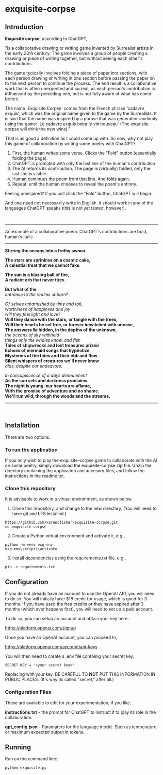 # exquisite-corpse

<h2>Introduction</h2>

**Exquisite corpse**, according to ChatGPT, 

"is a collaborative drawing or writing game invented by Surrealist artists in the 
early 20th century. The game involves a group of people creating a drawing or piece of writing 
together, but without seeing each other's contributions.

The game typically involves folding a piece of paper into sections, with each person drawing or 
writing in one section before passing the paper on to the next person to continue the process. The end
result is a collaborative work that is often unexpected and surreal, as each person's contribution 
is influenced by the preceding one, but is not fully aware of what has come before.

The name 'Exquisite Corpse' comes from the French phrase 'cadavre exquis', which was the original 
name given to the game by the Surrealists. It is said that the name was inspired by a phrase that was 
generated randomly using the game: 'Le cadavre exquis boira le vin nouveau' (The exquisite corpse 
will drink the new wine)."

That is as good a definition as I could come up with. So now, why not play this game of collaboration 
by writing some poetry with ChatGPT?

1) First, the human writes some verse. Clicks the "Fold" button (essentially folding the page). 
2) ChatGPT is prompted with only the last line of the human's contribution.  
3) The AI returns its contribution. The page is (virtually) folded, only the last line is visible.
4) Human continues the poem from that line. And folds again.
5) Repeat, until the human chooses to reveal the poem's entirety.

Feeling uninspired? If you just click the "Fold" button, ChatGPT will begin. 

And one need not necessarily write in English. It should work in any of the languages ChatGPT
speaks (this is not yet tested, however).

<br><hr>
An example of a collaborative poem. ChatGPT's contributions are bold, human's italic.

*****

<b>
Stirring the oceans into a frothy swoon.  

The stars are sprinkles on a cosmic cake,  
A celestial treat that we cannot fake. 

The sun is a blazing ball of fire,  
A radiant orb that never tires. 

But what of the
</b><br>
<i>entrance to the realms unborn?

Of selves untarnished by time and toil,  
worthiness of happiness and joy  
will they feel light and love?</i>
<b>  
Will they dance with the stars, or tangle with the trees,  
Will their hearts be set free, or forever bewitched with unease,  
The answers lie hidden, in the depths of the unknown,</b>  
<i>the oceans of sky withheld  
things only the whales know, and fish</i>  
<b>Tales of shipwrecks and lost treasures prized  
Echoes of mermaid songs that hypnotize  
Mysteries of the tides and their ebb and flow  
Silent whispers of creatures we'll never know
</b><br>
<i>alas, despite our endeavors.

In concupiscence of a days denouement</i>  
<b>As the sun sets and darkness proclaims.  
The night is young, our hearts are aflame,  
With the promise of adventure and no shame.  
We'll run wild, through the woods and the streams.</b>
<hr><br>

<h2>Installation</h2>

There are two options. 

<h3>To run the application</h3>

If you only wish to play the exquisite-corpse game to collaborate with the AI on some poetry, simply download the exquieite-corpse.zip file. Unzip the directory containing the application and accesory files, and follow the instructions in the readme.txt.

<h3>Clone this repository</h3>

It is advisable to work in a virtual environment, as shown below.

1) Clone this repository, and change to the new directory. (You will need to have git and LFS installed.)

```
https://github.com/karencfisher/exquisite-corpse.git
cd exquisite-corpse
```

2) Create a Python virtual environment and activate it, e.g.,

```
python -m venv exq-env
exq-env\scripts\activate
```

3) Install dependencies using the requirements.txt file, e.g.,

```
pip -r requirements.txt
```


<h2>Configuration</h2>

If you do not already have an account to use the OpenAI API, you will need to do so. You will initially have $18 credit for usage, which is good for 3 months. If you have used the free credits or they have expired after 3 months (which ever happens first), you will need to set up a paid account.

To do so,
you can setup an account and obtain your key here:

https://platform.openai.com/signup

Once you have an OpenAI account, you can proceed to,

https://platform.openai.com/account/api-keys

You will then need to create a .env file containig your secret key.

```
SECRET_KEY = '<your secret key>'
```

Replacing <your secret key> with your key. BE CAREFUL TO **NOT** PUT THIS INFORMATION IN PUBLIC PLACES.
(It's why its called "secret," after all.)

<h3>Configuration Files</h3>

These are available to edit for your experimentation, if you like.

**instructions.txt** - the prompt for ChatGPT to instruct it to play its role in the collaboration.

**gpt_config.json** - Paramaters for the language model. Such as temperature or maximum expected output in tokens.

<h2>Running</h2>

Run on the command line:

```
python exquisite.py
```

